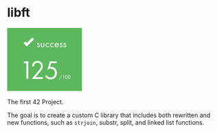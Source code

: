 # libft

![](https://github.com/a-boring-man/libft/blob/main/125_score_icon.png)

The first 42 Project.

The goal is to create a custom C library that includes both rewritten and new functions, such as ```strjoin```, substr, split, and linked list functions.
